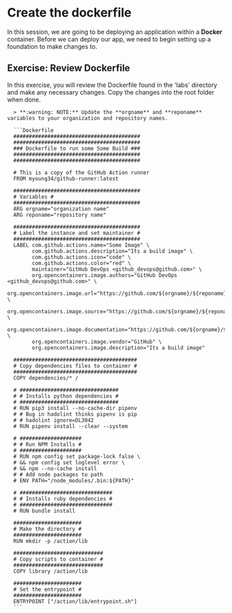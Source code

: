 # Create the dockerfile

In this session, we are going to be deploying an application within a **Docker** container. Before we can deploy our app, we need to begin setting up a foundation to make changes to.

## Exercise: Review Dockerfile

In this exercise, you will review the Dockerfile found in the 'labs' directory and make any necessary changes. Copy the changes into the root folder when done.

      > **:warning: NOTE:** Update the **orgname** and **reponame** variables to your organization and repository names.

      ```Dockerfile
      #########################################
      #########################################
      ### Dockerfile to run some Some Build ###
      #########################################
      #########################################

      # This is a copy of the GitHub Action runner
      FROM myoung34/github-runner:latest

      #########################################
      # Variables #
      #########################################
      ARG orgname="organization name"
      ARG reponame="repository name"

      #########################################
      # Label the instance and set maintainer #
      #########################################
      LABEL com.github.actions.name="Some Image" \
            com.github.actions.description="Its a build image" \
            com.github.actions.icon="code" \
            com.github.actions.color="red" \
            maintainer="GitHub DevOps <github_devops@github.com>" \
            org.opencontainers.image.authors="GitHub DevOps <github_devops@github.com>" \
            org.opencontainers.image.url="https://github.com/${orgname}/${reponame}" \
            org.opencontainers.image.source="https://github.com/${orgname}/${reponame}" \
            org.opencontainers.image.documentation="https://github.com/${orgname}/${reponame}" \
            org.opencontainers.image.vendor="GitHub" \
            org.opencontainers.image.description="Its a build image"

      ########################################
      # Copy dependencies files to container #
      ########################################
      COPY dependencies/* /

      # ################################
      # # Installs python dependencies #
      # ################################
      # RUN pip3 install --no-cache-dir pipenv
      # # Bug in hadolint thinks pipenv is pip
      # # hadolint ignore=DL3042
      # RUN pipenv install --clear --system

      # ####################
      # # Run NPM Installs #
      # ####################
      # RUN npm config set package-lock false \
      # && npm config set loglevel error \
      # && npm --no-cache install
      # # Add node packages to path
      # ENV PATH="/node_modules/.bin:${PATH}"

      # ##############################
      # # Installs ruby dependencies #
      # ##############################
      # RUN bundle install

      ######################
      # Make the directory #
      ######################
      RUN mkdir -p /action/lib

      #############################
      # Copy scripts to container #
      #############################
      COPY library /action/lib

      ######################
      # Set the entrypoint #
      ######################
      ENTRYPOINT ["/action/lib/entrypoint.sh"]
      ```



